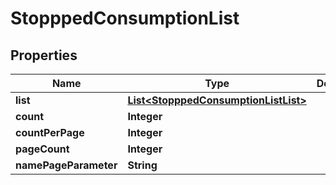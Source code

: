# StopppedConsumptionList

## Properties
Name | Type | Description | Notes
------------ | ------------- | ------------- | -------------
**list** | [**List&lt;StopppedConsumptionListList&gt;**](StopppedConsumptionListList.md) |  |  [optional]
**count** | **Integer** |  |  [optional]
**countPerPage** | **Integer** |  |  [optional]
**pageCount** | **Integer** |  |  [optional]
**namePageParameter** | **String** |  |  [optional]
